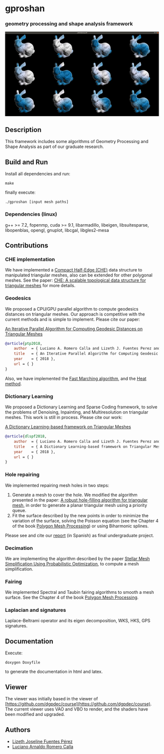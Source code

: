 # gproshan
### geometry processing and shape analysis framework

![](gproshan.png) 


## Description
This framework includes some algorithms of Geometry Processing and Shape Analysis as part of our graduate research.


## Build and Run
Install all dependencies and run:

	make

finally execute:

	./gproshan [input mesh paths]

### Dependencies (linux)
g++ >= 7.2, fopenmp, cuda >= 9.1, libarmadillo, libeigen, libsuitesparse, libopenblas, opengl, gnuplot, libcgal, libgles2-mesa

## Contributions

### CHE implementation
We have implemented a [Compact Half-Edge (CHE)](http://citeseerx.ist.psu.edu/viewdoc/summary?doi=10.1.1.523.7580) data structure to manipulated triangular meshes, also can be extended for other polygonal meshes.
See the paper: [CHE: A scalable topological data structure for triangular meshes](http://citeseerx.ist.psu.edu/viewdoc/summary?doi=10.1.1.523.7580) for more details.

### Geodesics
We proposed a CPU/GPU parallel algorithm to compute geodesics distances on triangular meshes. Our
approach is competitive with the current methods and is simple to implement. Please cite our paper:

[An Iterative Parallel Algorithm for Computing Geodesic Distances on Triangular Meshes]()

```bibtex
@article{ptp2018,
	author	= { Luciano A. Romero Calla and Lizeth J. Fuentes Perez and Anselmo A. Montenegro and Marcos Lage },
	title	= { An Iterative Parallel Algorithm for Computing Geodesic Distances on Triangular Meshes },
	year	= { 2018 },
	url	= { }
}
```

Also, we have implemented the [Fast Marching algorithm](), and the [Heat method](https://www.cs.cmu.edu/~kmcrane/Projects/HeatMethod/index.html).

### Dictionary Learning
We proposed a Dictionary Learning and Sparse Coding framework, to solve the problems of Denoising,
Inpainting, and Multiresolution on triangular meshes. This work is still in process. Please cite
our work:

[A Dictionary Learning-based framework on Triangular Meshes]()

```bibtex
@article{dlspf2018,
	author	= { Luciano A. Romero Calla and Lizeth J. Fuentes Perez and Anselmo A. Montenegro },
	title	= { A Dictionary Learning-based framework on Triangular Meshes },
	year	= { 2018 },
	url	= { }
}
```

### Hole repairing
We implemented repairing mesh holes in two steps:

1. Generate a mesh to cover the hole. We modified the algorithm presented in the paper: [A robust hole-filling algorithm for triangular mesh](https://doi.org/10.1007/s00371-007-0167-y), in order to
generate a planar triangular mesh using a priority queue.
2. Fit the surface described by the new points in order to minimize the variation of the surface,
solving the Poisson equation (see the Chapter 4 of the book [Polygon Mesh Processing](http://www.pmp-book.org/)) or using Biharmonic splines.

Please see and cite our [report](http://repositorio.unsa.edu.pe/handle/UNSA/2576) (in Spanish) as
final undergraduate project.

### Decimation
We are implementing the algorithm described by the paper [Stellar Mesh Simplification Using Probabilistic Optimization](https://doi.org/10.1111/j.1467-8659.2004.00811.x),
to compute a mesh simplification.

### Fairing
We implemented Spectral and Taubin fairing algorithms to smooth a mesh surface.
See the Chapter 4 of the book [Polygon Mesh Processing](http://www.pmp-book.org/).

### Laplacian and signatures
Laplace-Beltrami operator and its eigen decomposition, WKS, HKS, GPS signatures.

## Documentation
Execute:

	doxygen Doxyfile

to generate the documentation in html and latex.

## Viewer
The viewer was initially based in the viewer of [https://github.com/dgpdec/course](https://github.com/dgpdec/course). The current viewer uses VAO and VBO to render, and the shaders have been modified and upgraded.

## Authors
- [Lizeth Joseline Fuentes Pérez](https://github.com/lishh)
- [Luciano Arnaldo Romero Calla](https://github.com/larc)

